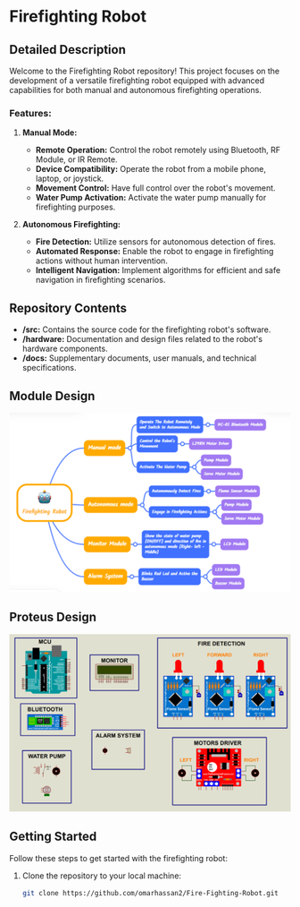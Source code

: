 # Firefighting Robot

## Detailed Description

Welcome to the Firefighting Robot repository! This project focuses on the development of a versatile firefighting robot equipped with advanced capabilities for both manual and autonomous firefighting operations.

### Features:

1. **Manual Mode:**
   - **Remote Operation:** Control the robot remotely using Bluetooth, RF Module, or IR Remote.
   - **Device Compatibility:** Operate the robot from a mobile phone, laptop, or joystick.
   - **Movement Control:** Have full control over the robot's movement.
   - **Water Pump Activation:** Activate the water pump manually for firefighting purposes.

2. **Autonomous Firefighting:**
   - **Fire Detection:** Utilize sensors for autonomous detection of fires.
   - **Automated Response:** Enable the robot to engage in firefighting actions without human intervention.
   - **Intelligent Navigation:** Implement algorithms for efficient and safe navigation in firefighting scenarios.

## Repository Contents

- **/src:** Contains the source code for the firefighting robot's software.
- **/hardware:** Documentation and design files related to the robot's hardware components.
- **/docs:** Supplementary documents, user manuals, and technical specifications.
  
## Module Design

![Module Design](/Module%20Design.png)

## Proteus Design

![Proteus Design](/Proteus%20Design.png)

## Getting Started

Follow these steps to get started with the firefighting robot:

1. Clone the repository to your local machine:

   ```bash
   git clone https://github.com/omarhassan2/Fire-Fighting-Robot.git
